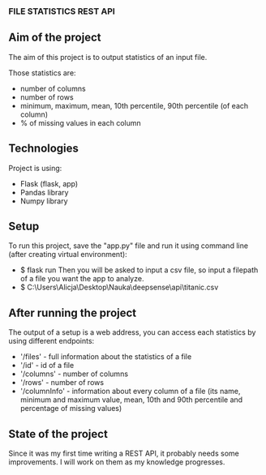 ### FILE STATISTICS REST API

## Aim of the project
The aim of this project is to output statistics of an input file. 

Those statistics are:
* number of columns
* number of rows
* minimum, maximum, mean, 10th percentile, 90th percentile (of each column)
* % of missing values in each column

## Technologies
Project is using:
* Flask (flask, app)
* Pandas library
* Numpy library

## Setup
To run this project, save the "app.py" file and run it using command line (after creating virtual environment):
* $ flask run
Then you will be asked to input a csv file, so input a filepath of a file you want the app to analyze.
* $ C:\Users\Alicja\Desktop\Nauka\deepsense\api\titanic.csv

## After running the project
The output of a setup is a web address, you can access each statistics by using different endpoints:
* '/files' - full information about the statistics of a file
* '/id' - id of a file
* '/columns' - number of columns
* '/rows' - number of rows
* '/columnInfo' - information about every column of a file (its name, minimum and maximum value, mean, 10th and 90th percentile and percentage of missing values)

## State of the project
Since it was my first time writing a REST API, it probably needs some improvements. I will work on them as my knowledge progresses.
